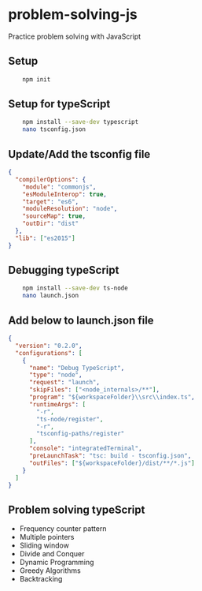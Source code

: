 # problem-solving-js

Practice problem solving with JavaScript

## Setup

```sh
    npm init
```

## Setup for typeScript

```sh
    npm install --save-dev typescript
    nano tsconfig.json
```

## Update/Add the tsconfig file

```json
{
  "compilerOptions": {
    "module": "commonjs",
    "esModuleInterop": true,
    "target": "es6",
    "moduleResolution": "node",
    "sourceMap": true,
    "outDir": "dist"
  },
  "lib": ["es2015"]
}
```

## Debugging typeScript

```sh
    npm install --save-dev ts-node
    nano launch.json
```

## Add below to launch.json file

```json
{
  "version": "0.2.0",
  "configurations": [
    {
      "name": "Debug TypeScript",
      "type": "node",
      "request": "launch",
      "skipFiles": ["<node_internals>/**"],
      "program": "${workspaceFolder}\\src\\index.ts",
      "runtimeArgs": [
        "-r",
        "ts-node/register",
        "-r",
        "tsconfig-paths/register"
      ],
      "console": "integratedTerminal",
      "preLaunchTask": "tsc: build - tsconfig.json",
      "outFiles": ["${workspaceFolder}/dist/**/*.js"]
    }
  ]
}
```

## Problem solving typeScript

- Frequency counter pattern
- Multiple pointers
- Sliding window
- Divide and Conquer
- Dynamic Programming
- Greedy Algorithms
- Backtracking
